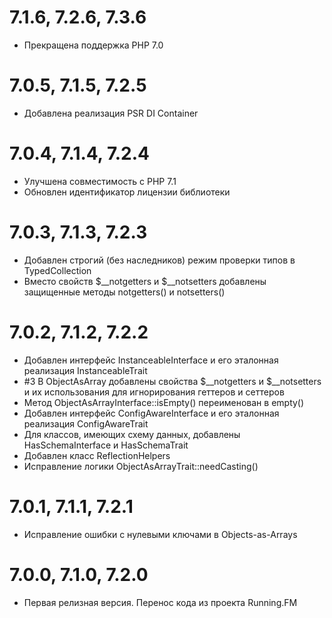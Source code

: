 7.1.6, 7.2.6, 7.3.6
===================
* Прекращена поддержка PHP 7.0

7.0.5, 7.1.5, 7.2.5
===================
* Добавлена реализация PSR DI Container

7.0.4, 7.1.4, 7.2.4
===================
* Улучшена совместимость с PHP 7.1
* Обновлен идентификатор лицензии библиотеки

7.0.3, 7.1.3, 7.2.3
===================
* Добавлен строгий (без наследников) режим проверки типов в TypedCollection
* Вместо свойств $__notgetters и $__notsetters добавлены защищенные методы notgetters() и notsetters() 

7.0.2, 7.1.2, 7.2.2
===================
* Добавлен интерфейс InstanceableInterface и его эталонная реализация InstanceableTrait
* \#3 В ObjectAsArray добавлены свойства $__notgetters и $__notsetters и их использования для игнорирования геттеров и сеттеров
* Метод ObjectAsArrayInterface::isEmpty() переименован в empty()
* Добавлен интерфейс ConfigAwareInterface и его эталонная реализация ConfigAwareTrait
* Для классов, имеющих схему данных, добавлены HasSchemaInterface и HasSchemaTrait
* Добавлен класс ReflectionHelpers
* Исправление логики ObjectAsArrayTrait::needCasting()

7.0.1, 7.1.1, 7.2.1
===================
* Исправление ошибки с нулевыми ключами в Objects-as-Arrays

7.0.0, 7.1.0, 7.2.0
===================
* Первая релизная версия. Перенос кода из проекта Running.FM